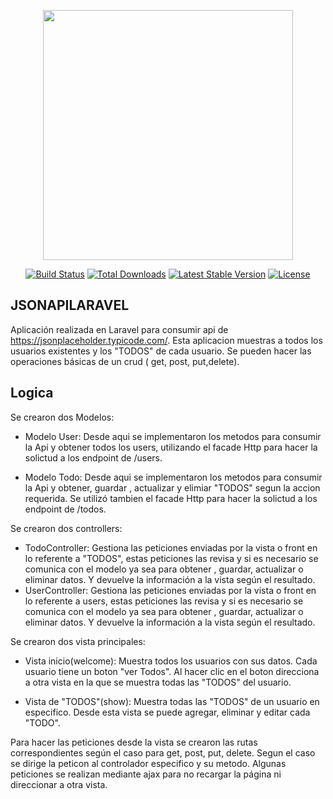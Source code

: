 <p align="center"><a href="https://laravel.com" target="_blank"><img src="https://raw.githubusercontent.com/laravel/art/master/logo-lockup/5%20SVG/2%20CMYK/1%20Full%20Color/laravel-logolockup-cmyk-red.svg" width="400"></a></p>

<p align="center">
<a href="https://travis-ci.org/laravel/framework"><img src="https://travis-ci.org/laravel/framework.svg" alt="Build Status"></a>
<a href="https://packagist.org/packages/laravel/framework"><img src="https://img.shields.io/packagist/dt/laravel/framework" alt="Total Downloads"></a>
<a href="https://packagist.org/packages/laravel/framework"><img src="https://img.shields.io/packagist/v/laravel/framework" alt="Latest Stable Version"></a>
<a href="https://packagist.org/packages/laravel/framework"><img src="https://img.shields.io/packagist/l/laravel/framework" alt="License"></a>
</p>

## JSONAPILARAVEL 

Aplicación realizada en Laravel para consumir api de https://jsonplaceholder.typicode.com/. Esta aplicacion muestras a todos los usuarios existentes y los "TODOS" de cada usuario. Se pueden hacer las operaciones básicas de un crud ( get, post, put,delete).


## Logica

Se crearon dos Modelos: 
- Modelo User: Desde aqui se implementaron los metodos para consumir la Api y obtener todos los users, utilizando el facade Http para hacer la solictud a los endpoint de /users.

- Modelo Todo: Desde aqui se implementaron los metodos para consumir la Api y obtener, guardar , actualizar y elimiar  "TODOS" segun la accion requerida. Se  utilizó tambien el facade Http para hacer la solictud a los endpoint de /todos.


Se crearon dos controllers:
- TodoController: Gestiona las peticiones enviadas por la vista o front en lo referente a "TODOS", estas peticiones las revisa y si es necesario  se comunica con el modelo ya sea para obtener , guardar, actualizar o eliminar datos. Y devuelve la información a la vista según el resultado.
- UserController: Gestiona las peticiones enviadas por la vista o front en lo referente a users, estas peticiones las revisa y si es necesario  se comunica con el modelo ya sea para obtener , guardar, actualizar o eliminar datos. Y devuelve la información a la vista según el resultado. 

Se crearon dos vista principales:
- Vista inicio(welcome): Muestra todos los usuarios con sus datos. Cada usuario tiene un boton "ver Todos". Al hacer clic en el boton direcciona a otra vista en la que se muestra todas las "TODOS" del usuario.

- Vista de "TODOS"(show): Muestra todas las "TODOS" de un usuario en especifico. Desde esta vista se puede agregar, eliminar y editar cada "TODO".


Para hacer las peticiones desde la vista se crearon las rutas correspondientes según el caso para get, post, put, delete. Segun el caso se dirige la peticon al controlador especifico y su metodo.  Algunas peticiones se realizan mediante ajax para no recargar la página ni direccionar a otra vista.











